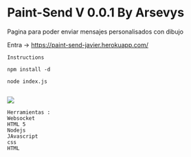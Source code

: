 # Paint-Send  V 0.0.1  By Arsevys
Pagina para poder enviar mensajes personalisados con dibujo  

Entra -> <https://paint-send-javier.herokuapp.com/>

```
Instructions

npm install -d

node index.js


 ```
<a href="http://subefotos.com/ver/?0e65c7419c314ae6560edda8ce2f0d24o.png" target="_blank"><img src="http://thumbs.subefotos.com/0e65c7419c314ae6560edda8ce2f0d24o.jpg" /></a>


```
Herramientas :
Websocket
HTML 5
Nodejs
JAvascript
css
HTML




```
